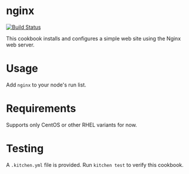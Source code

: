 # nginx
[![Build Status](https://travis-ci.org/misterpsmith/nginx.svg?branch=master)](https://travis-ci.org/misterpsmith/nginx)

This cookbook installs and configures a simple web
site using the Nginx web server.

Usage
=====
Add `nginx` to your node's run list.

Requirements
============
Supports only CentOS or other RHEL variants for
now.

Testing
=======
A `.kitchen.yml` file is provided.  Run `kitchen
test` to verify this cookbook.
